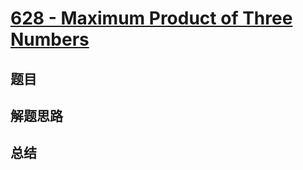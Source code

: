 # [628 - Maximum Product of Three Numbers](https://leetcode.com/problems/maximum-product-of-three-numbers/)

## 题目


## 解题思路


## 总结



